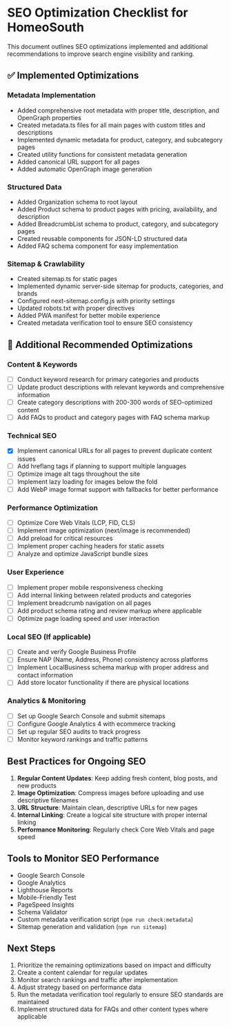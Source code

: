 # SEO Optimization Checklist for HomeoSouth

This document outlines SEO optimizations implemented and additional recommendations to improve search engine visibility and ranking.

## ✅ Implemented Optimizations

### Metadata Implementation
- Added comprehensive root metadata with proper title, description, and OpenGraph properties
- Created metadata.ts files for all main pages with custom titles and descriptions
- Implemented dynamic metadata for product, category, and subcategory pages
- Created utility functions for consistent metadata generation
- Added canonical URL support for all pages
- Added automatic OpenGraph image generation

### Structured Data
- Added Organization schema to root layout
- Added Product schema to product pages with pricing, availability, and description
- Added BreadcrumbList schema to product, category, and subcategory pages
- Created reusable components for JSON-LD structured data
- Added FAQ schema component for easy implementation

### Sitemap & Crawlability
- Created sitemap.ts for static pages
- Implemented dynamic server-side sitemap for products, categories, and brands
- Configured next-sitemap.config.js with priority settings
- Updated robots.txt with proper directives
- Added PWA manifest for better mobile experience
- Created metadata verification tool to ensure SEO consistency

## 🔄 Additional Recommended Optimizations

### Content & Keywords
- [ ] Conduct keyword research for primary categories and products
- [ ] Update product descriptions with relevant keywords and comprehensive information
- [ ] Create category descriptions with 200-300 words of SEO-optimized content
- [ ] Add FAQs to product and category pages with FAQ schema markup

### Technical SEO
- [x] Implement canonical URLs for all pages to prevent duplicate content issues
- [ ] Add hreflang tags if planning to support multiple languages
- [ ] Optimize image alt tags throughout the site
- [ ] Implement lazy loading for images below the fold
- [ ] Add WebP image format support with fallbacks for better performance

### Performance Optimization
- [ ] Optimize Core Web Vitals (LCP, FID, CLS)
- [ ] Implement image optimization (next/image is recommended)
- [ ] Add preload for critical resources
- [ ] Implement proper caching headers for static assets
- [ ] Analyze and optimize JavaScript bundle sizes

### User Experience
- [ ] Implement proper mobile responsiveness checking
- [ ] Add internal linking between related products and categories
- [ ] Implement breadcrumb navigation on all pages
- [ ] Add product schema rating and review markup where applicable
- [ ] Optimize page loading speed and user interaction

### Local SEO (If applicable)
- [ ] Create and verify Google Business Profile
- [ ] Ensure NAP (Name, Address, Phone) consistency across platforms
- [ ] Implement LocalBusiness schema markup with proper address and contact information
- [ ] Add store locator functionality if there are physical locations

### Analytics & Monitoring
- [ ] Set up Google Search Console and submit sitemaps
- [ ] Configure Google Analytics 4 with ecommerce tracking
- [ ] Set up regular SEO audits to track progress
- [ ] Monitor keyword rankings and traffic patterns

## Best Practices for Ongoing SEO

1. **Regular Content Updates**: Keep adding fresh content, blog posts, and new products
2. **Image Optimization**: Compress images before uploading and use descriptive filenames
3. **URL Structure**: Maintain clean, descriptive URLs for new pages
4. **Internal Linking**: Create a logical site structure with proper internal linking
5. **Performance Monitoring**: Regularly check Core Web Vitals and page speed

## Tools to Monitor SEO Performance

- Google Search Console
- Google Analytics
- Lighthouse Reports
- Mobile-Friendly Test
- PageSpeed Insights
- Schema Validator
- Custom metadata verification script (`npm run check:metadata`)
- Sitemap generation and validation (`npm run sitemap`)

## Next Steps

1. Prioritize the remaining optimizations based on impact and difficulty
2. Create a content calendar for regular updates
3. Monitor search rankings and traffic after implementation
4. Adjust strategy based on performance data
5. Run the metadata verification tool regularly to ensure SEO standards are maintained
6. Implement structured data for FAQs and other content types where applicable
